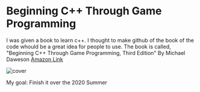 # Beginning C++ Through Game Programming

I was given a book to learn c++. I thought to make github of the book of the code whould be a great idea for people to use. The book is called, "Beginning C++ Through Game Programming, Third Edition" By Michael Daweson [Amazon Link](https://www.amazon.com/Beginning-C-Through-Game-Programming/dp/1435457420)

![cover](https://images-na.ssl-images-amazon.com/images/I/41tREHQ33BL._SX402_BO1,204,203,200_.jpg)

My goal: Finish it over the 2020 Summer
